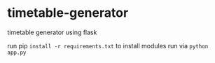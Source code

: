 # timetable-generator
timetable generator using flask

run pip `install -r requirements.txt` to install modules
run via `python app.py`
